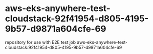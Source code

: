 # aws-eks-anywhere-test-cloudstack-92f41954-d805-4195-9b57-d9871a604cfe-69
repository for use with E2E test job aws-eks-anywhere-test-cloudstack:92f41954-d805-4195-9b57-d9871a604cfe-69
